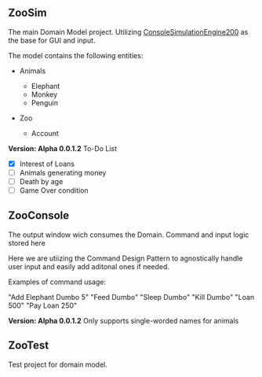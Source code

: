 ## ZooSim

The main Domain Model project.
Utilizing [ConsoleSimulationEngine200](https://github.com/mattiasnordqvist/ConsoleSimulationEngine2000) as the base for GUI and input.

The model contains the following entities:

* Animals
	* Elephant
	* Monkey
	* Penguin

* Zoo
	* Account

**Version: Alpha 0.0.1.2**
To-Do List
- [X] Interest of Loans
- [ ] Animals generating money
- [ ] Death by age
- [ ] Game Over condition

## ZooConsole

The output window wich consumes the Domain.
Command and input logic stored here

Here we are utiizing the Command Design Pattern to agnostically handle user input and easily add aditonal ones if needed.

Examples of command usage:

"Add Elephant Dumbo 5"
"Feed Dumbo"
"Sleep Dumbo"
"Kill Dumbo"
"Loan 500"
"Pay Loan 250"


**Version: Alpha 0.0.1.2**
Only supports single-worded names for animals


## ZooTest
Test project for domain model.
